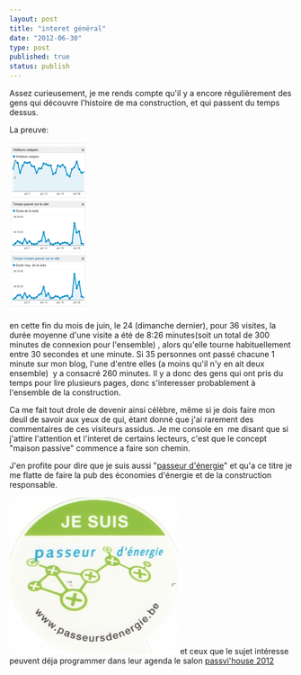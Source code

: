 ```yaml
---
layout: post
title: "interet général"
date: "2012-06-30"
type: post
published: true
status: publish
---
```


Assez curieusement, je me rends compte qu'il y a encore régulièrement des gens qui découvre l'histoire de ma construction, et qui passent du temps dessus.

La preuve:

[![](/images/2012/06/visites20120625-140x300.png "visites20120625")](/images/2012/06/visites20120625.png)

en cette fin du mois de juin, le 24 (dimanche dernier), pour 36 visites, la durée moyenne d'une visite a été de 8:26 minutes(soit un total de 300 minutes de connexion pour l'ensemble) , alors qu'elle tourne habituellement entre 30 secondes et une minute. Si 35 personnes ont passé chacune 1 minute sur mon blog, l'une d'entre elles (a moins qu'il n'y en ait deux ensemble)  y a consacré 260 minutes. Il y a donc des gens qui ont pris du temps pour lire plusieurs pages, donc s'interesser probablement à l'ensemble de la construction.

Ca me fait tout drole de devenir ainsi célèbre, même si je dois faire mon deuil de savoir aux yeux de qui, étant donné que j'ai rarement des commentaires de ces visiteurs assidus. Je me console en  me disant que si j'attire l'attention et l'interet de certains lecteurs, c'est que le concept "maison passive" commence a faire son chemin.

J'en profite pour dire que je suis aussi "[passeur d'énergie](http://www.passeursdenergie.be/member_articles.php?id_mem=1118 "passeur d'énergie")" et qu'a ce titre je me flatte de faire la pub des économies d'énergie et de la construction responsable.

[![](/images/2012/06/002-300x279.jpg "002")](/images/2012/06/002.jpg) et ceux que le sujet intéresse peuvent déja programmer dans leur agenda le salon [passvi'house 2012](http://www.maisonpassive.be/?+7-au-9-septembre-2012-Salon+ "passiv house")

